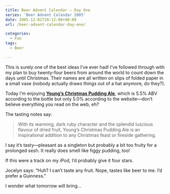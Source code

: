 ```yaml
---
title: Beer Advent Calendar – Day One
series: 'Beer Advent Calendar 2005'
date: 2005-12-01T20:12:00+00:00
url: /beer-advent-calendar-day-one/

categories:
  - Fun
tags:
  - Beer

---
```

This is surely one of the best ideas I’ve ever had! I’ve followed through with my plan to buy twenty-four beers from around the world to count down the days until Christmas. Their names are all written on slips of folded paper in a small vase (nobody actually draws things out of a hat anymore, do they?).

Today I’m enjoying **[Young’s Christmas Pudding Ale][1]**, which is 5.5% ABV according to the bottle but only 5.0% according to the website—don’t believe everything you read on the web, eh?

The tasting notes say:

> With its warming, dark ruby character and the splendid luscious flavour of dried fruit, Young’s Christmas Pudding Ale is an inspirational addition to any Christmas feast or fireside gathering.

I say it’s tasty—pleasant as a singleton but probably a bit too fruity for a prolonged sesh. It really does smell like figgy pudding, too!

If this were a track on my iPod, I’d probably give it four stars.

Jocelyn says: “Huh? I can’t taste any fruit. Nope, tastes like beer to me. I’d prefer a Guinness.”

I wonder what tomorrow will bring…

 [1]: http://www.youngsathome.co.uk/